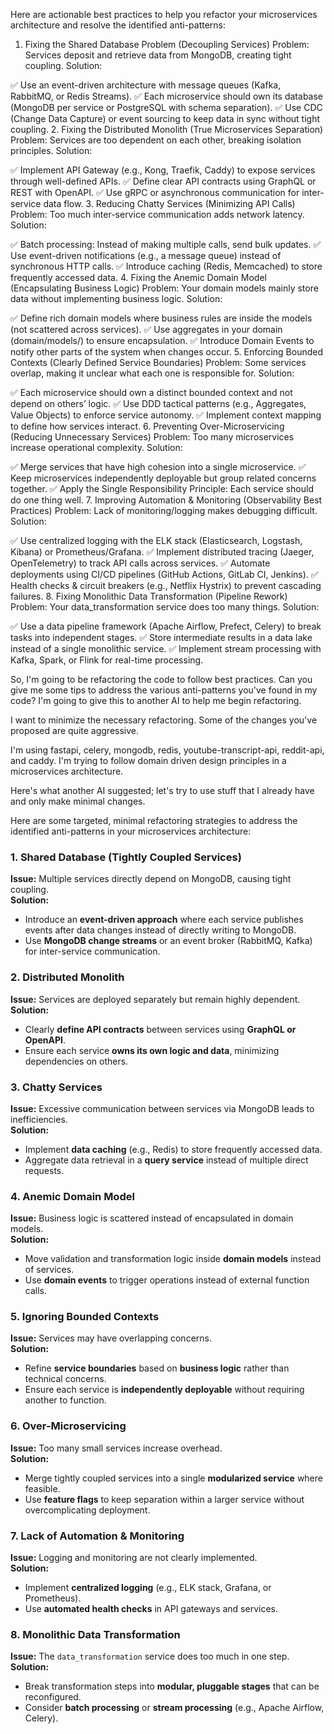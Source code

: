 Here are actionable best practices to help you refactor your microservices architecture and resolve the identified anti-patterns:
1. Fixing the Shared Database Problem (Decoupling Services)
Problem: Services deposit and retrieve data from MongoDB, creating tight coupling.
Solution:

✅ Use an event-driven architecture with message queues (Kafka, RabbitMQ, or Redis Streams).
✅ Each microservice should own its database (MongoDB per service or PostgreSQL with schema separation).
✅ Use CDC (Change Data Capture) or event sourcing to keep data in sync without tight coupling.
2. Fixing the Distributed Monolith (True Microservices Separation)
Problem: Services are too dependent on each other, breaking isolation principles.
Solution:

✅ Implement API Gateway (e.g., Kong, Traefik, Caddy) to expose services through well-defined APIs.
✅ Define clear API contracts using GraphQL or REST with OpenAPI.
✅ Use gRPC or asynchronous communication for inter-service data flow.
3. Reducing Chatty Services (Minimizing API Calls)
Problem: Too much inter-service communication adds network latency.
Solution:

✅ Batch processing: Instead of making multiple calls, send bulk updates.
✅ Use event-driven notifications (e.g., a message queue) instead of synchronous HTTP calls.
✅ Introduce caching (Redis, Memcached) to store frequently accessed data.
4. Fixing the Anemic Domain Model (Encapsulating Business Logic)
Problem: Your domain models mainly store data without implementing business logic.
Solution:

✅ Define rich domain models where business rules are inside the models (not scattered across services).
✅ Use aggregates in your domain (domain/models/) to ensure encapsulation.
✅ Introduce Domain Events to notify other parts of the system when changes occur.
5. Enforcing Bounded Contexts (Clearly Defined Service Boundaries)
Problem: Some services overlap, making it unclear what each one is responsible for.
Solution:

✅ Each microservice should own a distinct bounded context and not depend on others’ logic.
✅ Use DDD tactical patterns (e.g., Aggregates, Value Objects) to enforce service autonomy.
✅ Implement context mapping to define how services interact.
6. Preventing Over-Microservicing (Reducing Unnecessary Services)
Problem: Too many microservices increase operational complexity.
Solution:

✅ Merge services that have high cohesion into a single microservice.
✅ Keep microservices independently deployable but group related concerns together.
✅ Apply the Single Responsibility Principle: Each service should do one thing well.
7. Improving Automation & Monitoring (Observability Best Practices)
Problem: Lack of monitoring/logging makes debugging difficult.
Solution:

✅ Use centralized logging with the ELK stack (Elasticsearch, Logstash, Kibana) or Prometheus/Grafana.
✅ Implement distributed tracing (Jaeger, OpenTelemetry) to track API calls across services.
✅ Automate deployments using CI/CD pipelines (GitHub Actions, GitLab CI, Jenkins).
✅ Health checks & circuit breakers (e.g., Netflix Hystrix) to prevent cascading failures.
8. Fixing Monolithic Data Transformation (Pipeline Rework)
Problem: Your data_transformation service does too many things.
Solution:

✅ Use a data pipeline framework (Apache Airflow, Prefect, Celery) to break tasks into independent stages.
✅ Store intermediate results in a data lake instead of a single monolithic service.
✅ Implement stream processing with Kafka, Spark, or Flink for real-time processing.





So, I'm going to be refactoring the code to follow best practices. Can you give me some tips to address the various anti-patterns you've found in my code? I'm going to give this to another AI to help me begin refactoring.

I want to minimize the necessary refactoring. Some of the changes you've proposed are quite aggressive.

I'm using fastapi, celery, mongodb, redis, youtube-transcript-api, reddit-api, and caddy. I'm trying to follow domain driven design principles in a microservices architecture.

Here's what another AI suggested; let's try to use stuff that I already have and only make minimal changes.

Here are some targeted, minimal refactoring strategies to address the identified anti-patterns in your microservices architecture:

### 1. **Shared Database (Tightly Coupled Services)**
   **Issue:** Multiple services directly depend on MongoDB, causing tight coupling.  
   **Solution:**  
   - Introduce an **event-driven approach** where each service publishes events after data changes instead of directly writing to MongoDB.
   - Use **MongoDB change streams** or an event broker (RabbitMQ, Kafka) for inter-service communication.

### 2. **Distributed Monolith**
   **Issue:** Services are deployed separately but remain highly dependent.  
   **Solution:**  
   - Clearly **define API contracts** between services using **GraphQL or OpenAPI**.
   - Ensure each service **owns its own logic and data**, minimizing dependencies on others.

### 3. **Chatty Services**
   **Issue:** Excessive communication between services via MongoDB leads to inefficiencies.  
   **Solution:**  
   - Implement **data caching** (e.g., Redis) to store frequently accessed data.  
   - Aggregate data retrieval in a **query service** instead of multiple direct requests.

### 4. **Anemic Domain Model**
   **Issue:** Business logic is scattered instead of encapsulated in domain models.  
   **Solution:**  
   - Move validation and transformation logic inside **domain models** instead of services.
   - Use **domain events** to trigger operations instead of external function calls.

### 5. **Ignoring Bounded Contexts**
   **Issue:** Services may have overlapping concerns.  
   **Solution:**  
   - Refine **service boundaries** based on **business logic** rather than technical concerns.
   - Ensure each service is **independently deployable** without requiring another to function.

### 6. **Over-Microservicing**
   **Issue:** Too many small services increase overhead.  
   **Solution:**  
   - Merge tightly coupled services into a single **modularized service** where feasible.
   - Use **feature flags** to keep separation within a larger service without overcomplicating deployment.

### 7. **Lack of Automation & Monitoring**
   **Issue:** Logging and monitoring are not clearly implemented.  
   **Solution:**  
   - Implement **centralized logging** (e.g., ELK stack, Grafana, or Prometheus).  
   - Use **automated health checks** in API gateways and services.

### 8. **Monolithic Data Transformation**
   **Issue:** The `data_transformation` service does too much in one step.  
   **Solution:**  
   - Break transformation steps into **modular, pluggable stages** that can be reconfigured.  
   - Consider **batch processing** or **stream processing** (e.g., Apache Airflow, Celery).  













